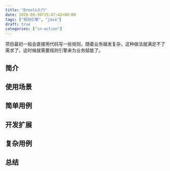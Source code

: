 ```yaml
---
title: "Drools入门"
date: 2020-09-30T15:47:42+08:00
tags: ["规则引擎", "java"]
draft: true
categories: ["in-action"]
---
```


项目最初一般会直接用代码写一些规则，随着业务越发复杂，这种做法就满足不了需求了，这时候就需要规则引擎来为业务赋能了。

<!--more-->

## 简介

## 使用场景

## 简单用例

## 开发扩展

## 复杂用例

## 总结
